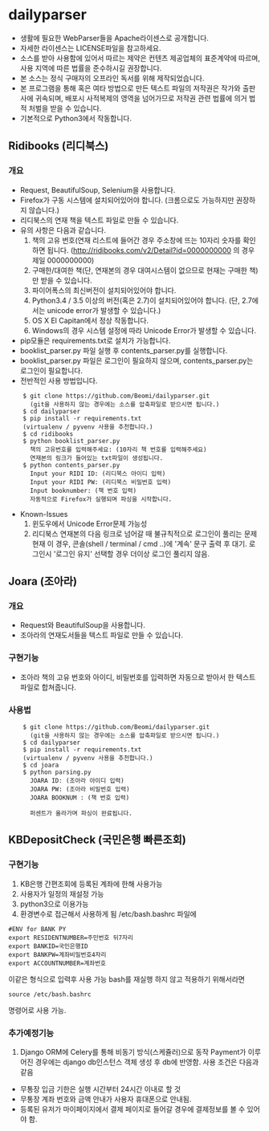 # dailyparser
- 생활에 필요한 WebParser들을 Apache라이센스로 공개합니다.
- 자세한 라이센스는 LICENSE파일을 참고하세요.
- 소스를 받아 사용함에 있어서 따르는 제약은 컨텐츠 제공업체의 표준계약에 따르며,
  사용 지역에 따른 법률을 준수하시길 권장합니다.
- 본 소스는 정식 구매자의 오프라인 독서를 위해 제작되었습니다.
- 본 프로그램을 통해 혹은 여타 방법으로 만든 텍스트 파일의 저작권은 작가와 출판사에 귀속되며,
  배포시 사적복제의 영역을 넘어가므로 저작권 관련 법률에 의거 법적 처벌을 받을 수 있습니다.
- 기본적으로 Python3에서 작동합니다.

## Ridibooks (리디북스)
### 개요
- Request, BeautifulSoup, Selenium을 사용합니다.
- Firefox가 구동 시스템에 설치되어있어야 합니다. (크롬으로도 가능하지만 권장하지 않습니다.)
- 리디북스의 연재 책을 텍스트 파일로 만들 수 있습니다.
- 유의 사항은 다음과 같습니다.
  1. 책의 고유 번호(연재 리스트에 들어간 경우 주소창에 뜨는 10자리 숫자를 확인하면 됩니다.
    (http://ridibooks.com/v2/Detail?id=0000000000 의 경우 제일 0000000000)
  2. 구매한/대여한 책(단, 연재본의 경우 대여시스템이 없으므로 현재는 구매한 책)만 받을 수 있습니다.
  3. 파이어폭스의 최신버전이 설치되어있어야 합니다.
  4. Python3.4 / 3.5 이상의 버전(혹은 2.7)이 설치되어있어야 합니다.
    (단, 2.7에서는 unicode error가 발생할 수 있습니다.)
  5. OS X El Capitan에서 정상 작동합니다.
  6. Windows의 경우 시스템 설정에 따라 Unicode Error가 발생할 수 있습니다.
- pip모듈은 requirements.txt로 설치가 가능합니다.
- booklist\_parser.py 파일 실행 후 contents\_parser.py를 실행합니다.
- booklist\_parser.py 파일은 로그인이 필요하지 않으며, contents\_parser.py는 로그인이 필요합니다.
- 전반적인 사용 방법입니다.
```
    $ git clone https://github.com/Beomi/dailyparser.git
      (git을 사용하지 않는 경우에는 소스를 압축파일로 받으시면 됩니다.)
    $ cd dailyparser
    $ pip install -r requirements.txt
    (virtualenv / pyvenv 사용을 추천합니다.)
    $ cd ridibooks
    $ python booklist_parser.py
      책의 고유번호를 입력해주세요: (10자리 책 번호를 입력해주세요)
      연재본의 링크가 들어있는 txt파일이 생성됩니다.
    $ python contents_parser.py
      Input your RIDI ID: (리디북스 아이디 입력)
      Input your RIDI PW: (리디북스 비밀번호 입력)
      Input booknumber: (책 번호 입력)
      자동적으로 Firefox가 실행되며 파싱을 시작합니다.
```
- Known-Issues
  1. 윈도우에서 Unicode Error문제 가능성
  2. 리디북스 연재본의 다음 링크로 넘어갈 때 불규칙적으로 로그인이 풀리는 문제
    현재 이 경우, 콘솔(shell / terminal / cmd ..)에 '계속' 문구 출력 후 대기.
    로그인시 '로그인 유지' 선택할 경우 더이상 로그인 풀리지 않음.

## Joara (조아라)
### 개요
- Request와 BeautifulSoup을 사용합니다.
- 조아라의 연재도서들을 텍스트 파일로 만들 수 있습니다.

### 구현기능
- 조아라 책의 고유 번호와 아이디, 비밀번호를 입력하면 자동으로 받아서 한 텍스트 파일로 합쳐줍니다.

### 사용법
```
    $ git clone https://github.com/Beomi/dailyparser.git
      (git을 사용하지 않는 경우에는 소스를 압축파일로 받으시면 됩니다.)
    $ cd dailyparser
    $ pip install -r requirements.txt
    (virtualenv / pyvenv 사용을 추천합니다.)
    $ cd joara
    $ python parsing.py
      JOARA ID: (조아라 아이디 입력)
      JOARA PW: (조아라 비밀번호 입력)
      JOARA BOOKNUM : (책 번호 입력)

      퍼센트가 올라가며 파싱이 완료됩니다.
```

## KBDepositCheck (국민은행 빠른조회)
### 구현기능
1. KB은행 간편조회에 등록된 계좌에 한해 사용가능
2. 사용자가 일정의 재설정 가능
3. python3으로 이용가능
4. 환경변수로 접근해서 사용하게 됨
  /etc/bash.bashrc 파일에
```
#ENV for BANK PY
export RESIDENTNUMBER=주민번호 뒤7자리
export BANKID=국민은행ID
export BANKPW=계좌비밀번호4자리
export ACCOUNTNUMBER=계좌번호
```
  이같은 형식으로 입력후 사용 가능
  bash를 재실행 하지 않고 적용하기 위해서라면
```
source /etc/bash.bashrc
```
  명령어로 사용 가능.

### 추가예정기능
1. Django ORM에 Celery를 통해 비동기 방식(스케쥴러)으로 동작
  Payment가 이루어진 경우에는 django db인스턴스 객체 생성 후 db에 반영함.
  사용 조건은 다음과 같음
  * 무통장 입금 기한은 실행 시간부터 24시간 이내로 할 것
  * 무통장 계좌 번호와 금액 안내가 사용자 휴대폰으로 안내됨.
  * 등록된 유저가 마이페이지에서 결제 페이지로 들어갈 경우에 결제정보를 볼 수 있어야 함.
